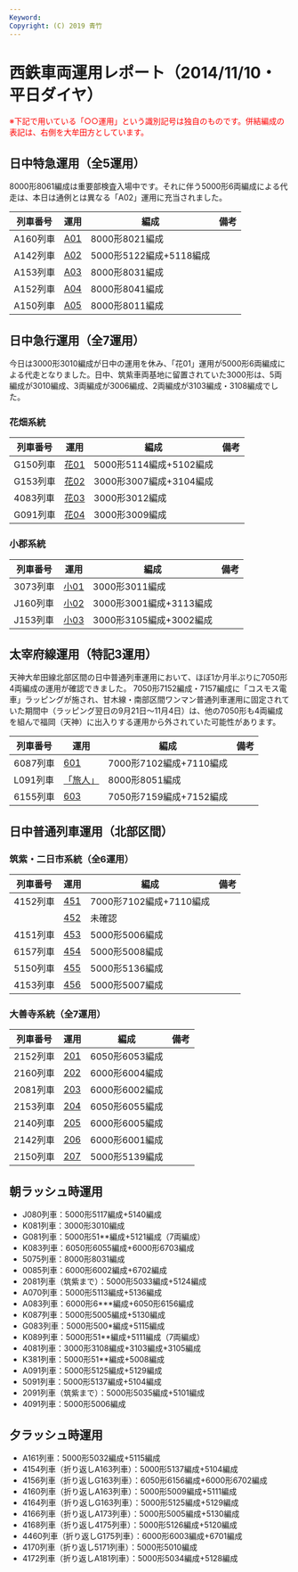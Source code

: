 ```yaml
---
Keyword: 
Copyright: (C) 2019 青竹
---
```


# 西鉄車両運用レポート（2014/11/10・平日ダイヤ）

<span style="color:#FF0000;">※下記で用いている「○○運用」という識別記号は独自のものです。併結編成の表記は、右側を大牟田方としています。</span>

## 日中特急運用（全5運用）

8000形8061編成は重要部検査入場中です。それに伴う5000形6両編成による代走は、本日は通例とは異なる「A02」運用に充当されました。

| 列車番号 | 運用 | 編成 | 備考 |
| --- | --- | --- | --- |
| A160列車 | [A01](https://aotake91.net/railway/nishitetsu/dia/20140322/unyoulist-weekday.htm#WA01) | 8000形8021編成 |  |
| A142列車 | [A02](https://aotake91.net/railway/nishitetsu/dia/20140322/unyoulist-weekday.htm#WA02) | 5000形5122編成+5118編成 |  |
| A153列車 | [A03](https://aotake91.net/railway/nishitetsu/dia/20140322/unyoulist-weekday.htm#WA03) | 8000形8031編成 |  |
| A152列車 | [A04](https://aotake91.net/railway/nishitetsu/dia/20140322/unyoulist-weekday.htm#WA04) | 8000形8041編成 |  |
| A150列車 | [A05](https://aotake91.net/railway/nishitetsu/dia/20140322/unyoulist-weekday.htm#WA05) | 8000形8011編成 |  |

## 日中急行運用（全7運用）

今日は3000形3010編成が日中の運用を休み、「花01」運用が5000形6両編成による代走となりました。日中、筑紫車両基地に留置されていた3000形は、5両編成が3010編成、3両編成が3006編成、2両編成が3103編成・3108編成でした。

### 花畑系統

| 列車番号 | 運用 | 編成 | 備考 |
| --- | --- | --- | --- |
| G150列車 | [花01](https://aotake91.net/railway/nishitetsu/dia/20140322/unyoulist-weekday.htm#WG01) | 5000形5114編成+5102編成 |  |
| G153列車 | [花02](https://aotake91.net/railway/nishitetsu/dia/20140322/unyoulist-weekday.htm#WG02) | 3000形3007編成+3104編成 |  |
| 4083列車 | [花03](https://aotake91.net/railway/nishitetsu/dia/20140322/unyoulist-weekday.htm#WG03) | 3000形3012編成 |  |
| G091列車 | [花04](https://aotake91.net/railway/nishitetsu/dia/20140322/unyoulist-weekday.htm#WG04) | 3000形3009編成 |  |

### 小郡系統

| 列車番号 | 運用 | 編成 | 備考 |
| --- | --- | --- | --- |
| 3073列車 | [小01](https://aotake91.net/railway/nishitetsu/dia/20140322/unyoulist-weekday.htm#WJ01) | 3000形3011編成 |  |
| J160列車 | [小02](https://aotake91.net/railway/nishitetsu/dia/20140322/unyoulist-weekday.htm#WJ02) | 3000形3001編成+3113編成 |  |
| J153列車 | [小03](https://aotake91.net/railway/nishitetsu/dia/20140322/unyoulist-weekday.htm#WJ03) | 3000形3105編成+3002編成 |  |

## 太宰府線運用（特記3運用）

天神大牟田線北部区間の日中普通列車運用において、ほぼ1か月半ぶりに7050形4両編成の運用が確認できました。
7050形7152編成・7157編成に「コスモス電車」ラッピングが施され、甘木線・南部区間ワンマン普通列車運用に固定されていた期間中（ラッピング翌日の9月21日〜11月4日）は、他の7050形も4両編成を組んで福岡（天神）に出入りする運用から外されていた可能性があります。

| 列車番号 | 運用 | 編成 | 備考 |
| --- | --- | --- | --- |
| 6087列車 | [601](https://aotake91.net/railway/nishitetsu/dia/20140322/unyoulist-weekday.htm#W601) | 7000形7102編成+7110編成 |  |
| L091列車 | [「旅人」](https://aotake91.net/railway/nishitetsu/dia/20140322/unyoulist-weekday.htm#W602) | 8000形8051編成 |  |
| 6155列車 | [603](https://aotake91.net/railway/nishitetsu/dia/20140322/unyoulist-weekday.htm#W603) | 7050形7159編成+7152編成 |  |

## 日中普通列車運用（北部区間）

### 筑紫・二日市系統（全6運用）

| 列車番号 | 運用 | 編成 | 備考 |
| --- | --- | --- | --- |
| 4152列車 | [451](https://aotake91.net/railway/nishitetsu/dia/20140322/unyoulist-weekday.htm#W451) | 7000形7102編成+7110編成 |  |
|  | [452](https://aotake91.net/railway/nishitetsu/dia/20140322/unyoulist-weekday.htm#W452) | 未確認 |  |
| 4151列車 | [453](https://aotake91.net/railway/nishitetsu/dia/20140322/unyoulist-weekday.htm#W453) | 5000形5006編成 |  |
| 6157列車 | [454](https://aotake91.net/railway/nishitetsu/dia/20140322/unyoulist-weekday.htm#W454) | 5000形5008編成 |  |
| 5150列車 | [455](https://aotake91.net/railway/nishitetsu/dia/20140322/unyoulist-weekday.htm#W455) | 5000形5136編成 |  |
| 4153列車 | [456](https://aotake91.net/railway/nishitetsu/dia/20140322/unyoulist-weekday.htm#W456) | 5000形5007編成 |  |

### 大善寺系統（全7運用）

| 列車番号 | 運用 | 編成 | 備考 |
| --- | --- | --- | --- |
| 2152列車 | [201](https://aotake91.net/railway/nishitetsu/dia/20140322/unyoulist-weekday.htm#W201) | 6050形6053編成 |  |
| 2160列車 | [202](https://aotake91.net/railway/nishitetsu/dia/20140322/unyoulist-weekday.htm#W202) | 6000形6004編成 |  |
| 2081列車 | [203](https://aotake91.net/railway/nishitetsu/dia/20140322/unyoulist-weekday.htm#W203) | 6000形6002編成 |  |
| 2153列車 | [204](https://aotake91.net/railway/nishitetsu/dia/20140322/unyoulist-weekday.htm#W204) | 6050形6055編成 |  |
| 2140列車 | [205](https://aotake91.net/railway/nishitetsu/dia/20140322/unyoulist-weekday.htm#W205) | 6000形6005編成 |  |
| 2142列車 | [206](https://aotake91.net/railway/nishitetsu/dia/20140322/unyoulist-weekday.htm#W206) | 6000形6001編成 |  |
| 2150列車 | [207](https://aotake91.net/railway/nishitetsu/dia/20140322/unyoulist-weekday.htm#W207) | 5000形5139編成 |  |

## 朝ラッシュ時運用

* J080列車：5000形5117編成+5140編成
* K081列車：3000形3010編成
* G081列車：5000形51**編成+5121編成（7両編成）
* K083列車：6050形6055編成+6000形6703編成
* 5075列車：8000形8031編成
* 0085列車：6000形6002編成+6702編成
* 2081列車（筑紫まで）：5000形5033編成+5124編成
* A070列車：5000形5113編成+5136編成
* A083列車：6000形6***編成+6050形6156編成
* K087列車：5000形5005編成+5130編成
* G083列車：5000形500*編成+5115編成
* K089列車：5000形51**編成+5111編成（7両編成）
* 4081列車：3000形3108編成+3103編成+3105編成
* K381列車：5000形51**編成+5008編成
* A091列車：5000形5125編成+5129編成
* 5091列車：5000形5137編成+5104編成
* 2091列車（筑紫まで）：5000形5035編成+5101編成
* 4091列車：5000形5006編成

## 夕ラッシュ時運用

* A161列車：5000形5032編成+5115編成
* 4154列車（折り返しA163列車）：5000形5137編成+5104編成
* 4156列車（折り返しG163列車）：6050形6156編成+6000形6702編成
* 4160列車（折り返しA163列車）：5000形5009編成+5111編成
* 4164列車（折り返しG163列車）：5000形5125編成+5129編成
* 4166列車（折り返しA173列車）：5000形5005編成+5130編成
* 4168列車（折り返し4175列車）：5000形5126編成+5120編成
* 4460列車（折り返しG175列車）：6000形6003編成+6701編成
* 4170列車（折り返し5171列車）：5000形5010編成
* 4172列車（折り返しA181列車）：5000形5034編成+5128編成

